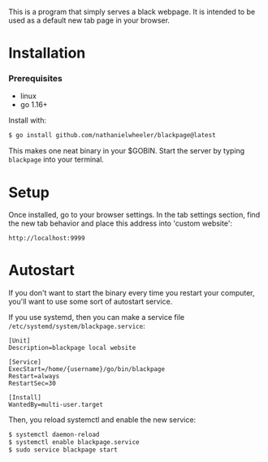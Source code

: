 This is a program that simply serves a black webpage.  It is intended to be used as a default new tab page in your browser.


# Installation
### Prerequisites
- linux
- go 1.16+

Install with:
```sh
$ go install github.com/nathanielwheeler/blackpage@latest
```
This makes one neat binary in your $GOBIN.  Start the server by typing `blackpage` into your terminal.

# Setup

Once installed, go to your browser settings.  In the tab settings section, find the new tab behavior and place this address into 'custom website':
```
http://localhost:9999
```

# Autostart
If you don't want to start the binary every time you restart your computer, you'll want to use some sort of autostart service.

If you use systemd, then you can make a service file `/etc/systemd/system/blackpage.service`:
```
[Unit]
Description=blackpage local website

[Service]
ExecStart=/home/{username}/go/bin/blackpage
Restart=always
RestartSec=30

[Install]
WantedBy=multi-user.target
```

Then, you reload systemctl and enable the new service:
```sh
$ systemctl daemon-reload
$ systemctl enable blackpage.service
$ sudo service blackpage start
```